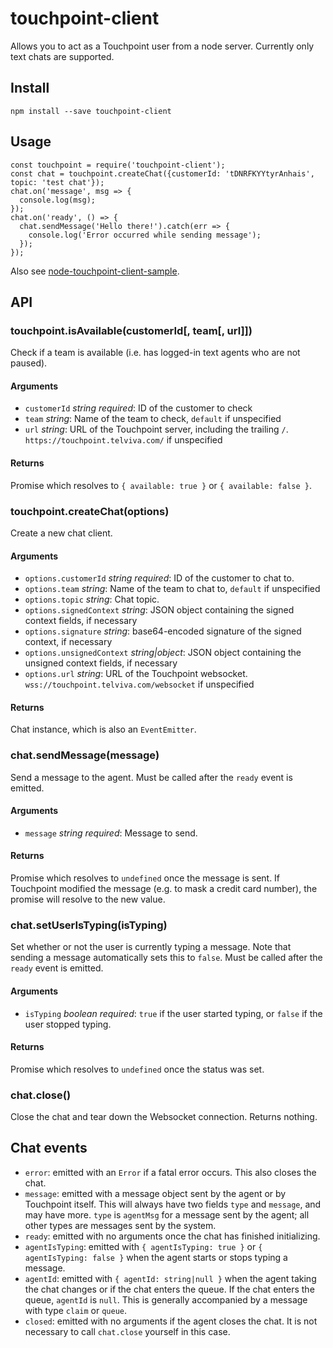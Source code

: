 
# touchpoint-client

Allows you to act as a Touchpoint user from a node server. Currently only text chats are supported.

## Install

    npm install --save touchpoint-client

## Usage

    const touchpoint = require('touchpoint-client');
    const chat = touchpoint.createChat({customerId: 'tDNRFKYYtyrAnhais', topic: 'test chat'});
    chat.on('message', msg => {
      console.log(msg);
    });
    chat.on('ready', () => {
      chat.sendMessage('Hello there!').catch(err => {
        console.log('Error occurred while sending message');
      });
    });

Also see [node-touchpoint-client-sample](https://github.com/Connection-Telecom/node-touchpoint-client-sample).

## API

### touchpoint.isAvailable(customerId[, team[, url]])

Check if a team is available (i.e. has logged-in text agents who are not paused).

#### Arguments

* `customerId` *string required*: ID of the customer to check
* `team` *string*: Name of the team to check, `default` if unspecified
* `url` *string*: URL of the Touchpoint server, including the trailing `/`. `https://touchpoint.telviva.com/` if unspecified

#### Returns

Promise which resolves to `{ available: true }` or `{ available: false }`.

### touchpoint.createChat(options)

Create a new chat client.

#### Arguments

* `options.customerId` *string required*: ID of the customer to chat to.
* `options.team` *string*: Name of the team to chat to, `default` if unspecified
* `options.topic` *string*: Chat topic.
* `options.signedContext` *string*: JSON object containing the signed context fields, if necessary
* `options.signature` *string*: base64-encoded signature of the signed context, if necessary
* `options.unsignedContext` *string|object*: JSON object containing the unsigned context fields, if necessary
* `options.url` *string*: URL of the Touchpoint websocket. `wss://touchpoint.telviva.com/websocket` if unspecified

#### Returns

Chat instance, which is also an `EventEmitter`.

### chat.sendMessage(message)

Send a message to the agent. Must be called after the `ready` event is emitted.

#### Arguments

* `message` *string required*: Message to send.

#### Returns

Promise which resolves to `undefined` once the message is sent. If Touchpoint modified the message (e.g. to mask a credit card number),
the promise will resolve to the new value.

### chat.setUserIsTyping(isTyping)

Set whether or not the user is currently typing a message. Note that sending a message
automatically sets this to `false`. Must be called after the `ready` event is emitted.

#### Arguments

* `isTyping` *boolean required*: `true` if the user started typing, or `false` if the user stopped typing.

#### Returns

Promise which resolves to `undefined` once the status was set.

### chat.close()

Close the chat and tear down the Websocket connection. Returns nothing.

## Chat events

* `error`: emitted with an `Error` if a fatal error occurs. This also closes the chat.
* `message`: emitted with a message object sent by the agent or by Touchpoint itself.
  This will always have two fields `type` and `message`, and may have more.
  `type` is `agentMsg` for a message sent by the agent; all other types are messages sent by the system.
* `ready`: emitted with no arguments once the chat has finished initializing.
* `agentIsTyping`: emitted with `{ agentIsTyping: true }` or `{ agentIsTyping: false }` when the agent starts or
  stops typing a message.
* `agentId`: emitted with `{ agentId: string|null }` when the agent taking the chat changes or if the chat enters the queue.
   If the chat enters the queue, `agentId` is `null`. This is generally accompanied by a message with type `claim` or `queue`.
* `closed`: emitted with no arguments if the agent closes the chat. It is not necessary to call `chat.close` yourself in this case.